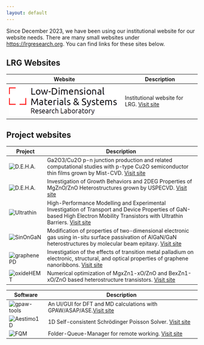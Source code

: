 ```yaml
---
layout: default
---
```

Since December 2023, we have been using our institutional website for our website needs. There are many small websites under https://lrgresearch.org. You can find links for these sites below.

## LRG Websites

| Website | Description                           |
| -------------------------------------- | ------------------------------------ |
| ![LRG Website](assets/logo2024.png) | Institutional website for LRG. [Visit site](https://avesis.gazi.edu.tr/arastirma-grubu/lrg)|

## Project websites

| Project | Description                           |
| -------------------------------------- | ------------------------------------ |
|![D.E.H.A.](assets/images/cuoxmist.png) | Ga2O3/Cu2O p-n junction production and related computational studies with p-type Cu2O semiconductor thin films grown by Mist-CVD. [Visit site](https://www.lrgresearch.org/cuoxmist) |
|![D.E.H.A.](assets/images/deha.png) | Investigation of Growth Behaviors and 2DEG Properties of MgZnO/ZnO Heterostructures grown by USPECVD. [Visit site](https://www.lrgresearch.org/deha) |
| ![Ultrathin](assets/images/ultrathin.png) | High-Performance Modelling and Experimental Investigation of Transport and Device Properties of GaN-based High Electron Mobility Transistors with Ultrathin Barriers. [Visit site](https://www.lrgresearch.org/ultrathin/) |
| ![SinOnGaN](assets/images/sinongan.png) | Modification of properties of two-dimensional electronic gas using in-situ surface passivation of AlGaN/GaN heterostructures by molecular beam epitaxy. [Visit site](https://www.lrgresearch.org/sinongan/) |
| ![graphenePD](assets/images/graphenepd.png) | Investigation of the effects of transition metal palladium on electronic, structural, and optical properties of graphene nanoribbons. [Visit site](https://www.lrgresearch.org/graphenepd/) |
| ![oxideHEMT](assets/images/oxidehemt.png) | Numerical optimization of MgxZn1-xO/ZnO and BexZn1-xO/ZnO based heterostructure transistors. [Visit site](https://www.lrgresearch.org/oxidehemt/) |

| Software| Description                           |
| -------------------------------------- | ------------------------------------ |
| ![gpaw-tools](assets/images/gpaw-tools.png) | An UI/GUI for DFT and MD calculations with GPAW/ASAP/ASE.[Visit site](https://www.lrgresearch.org/gpaw-tools) |
| ![Aestimo1D](assets/images/aestimosmall.gif) | 1D Self-consistent Schrödinger Poisson Solver. [Visit site](https://www.aestimosolver.org) |
| ![FQM](assets/images/fqm.png) | Folder-Queue-Manager for remote working. [Visit site](https://github.com/lrgresearch/Folder-Queue-Manager) |
